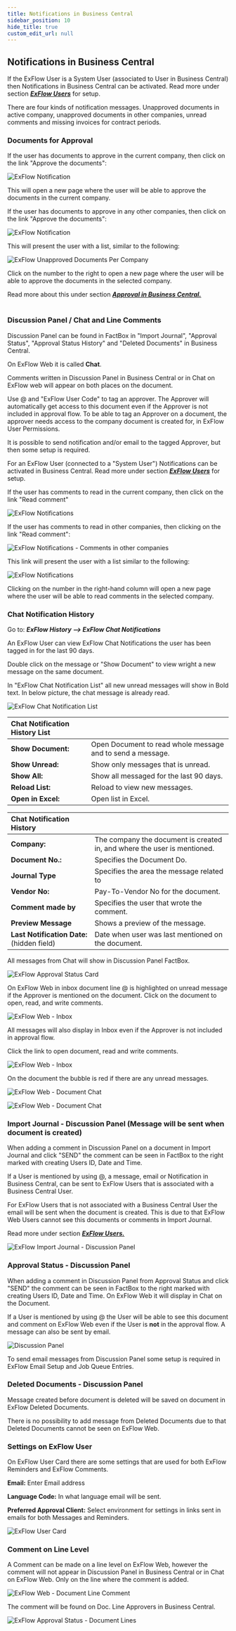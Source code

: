 ```yaml
---
title: Notifications in Business Central
sidebar_position: 10
hide_title: true
custom_edit_url: null
---
```

## Notifications in Business Central
If the ExFlow User is a System User (associated to User in Business Central) then Notifications in Business Central can be activated. Read more under section [***ExFlow Users***](https://docs.exflow.cloud/business-central/docs/user-manual/business-functionality/exflow-user#add-a-new-user-manually) for setup.

There are four kinds of notification messages. Unapproved documents in active company, unapproved documents in other companies, unread comments and missing invoices for contract periods.
<br/>

### Documents for Approval
If the user has documents to approve in the current company, then click on the link "Approve the documents":

![ExFlow Notification](@site/static/img/media/image336.png)

This will open a new page where the user will be able to approve the documents in the current company. 

If the user has documents to approve in any other companies, then click on the link "Approve the documents":

![ExFlow Notification](@site/static/img/media/image337.png)

This will present the user with a list, similar to the following:

![ExFlow Unapproved Documents Per Company](@site/static/img/media/image338.png)

Click on the number to the right to open a new page where the user will be able to approve the documents in the selected company.

Read more about this under section [***Approval in Business Central.***](https://docs.exflow.cloud/business-central/docs/user-manual/approval-workflow/approval-in-business-central#approval-in-business-central)<br/><br/>

### Discussion Panel / Chat and Line Comments

Discussion Panel can be found in FactBox in "Import Journal", "Approval Status", "Approval Status History" and "Deleted Documents" in Business Central.

On ExFlow Web it is called **Chat**.

Comments written in Discussion Panel in Business Central or in Chat on ExFlow web will appear on both places on the document.

Use @ and "ExFlow User Code" to tag an approver. The Approver will automatically get access to this document even if the Approver is not included in approval flow. To be able to tag an Approver on a document, the approver needs access to the company document is created for, in ExFlow User Permissions.

It is possible to send notification and/or email to the tagged Approver, but then some setup is required.

For an ExFlow User (connected to a "System User") Notifications can be activated in Business Central. Read more under section [***ExFlow Users***](https://docs.exflow.cloud/business-central/docs/user-manual/business-functionality/exflow-user#add-a-new-user-manually) for setup.

If the user has comments to read in the current company, then click on the link "Read comment"

![ExFlow Notifications](@site/static/img/media/notifications-new-comments-001.png)



If the user has comments to read in other companies, then clicking on the link "Read comment":

![ExFlow Notifications - Comments in other companies](@site/static/img/media/image341.png)

This link will present the user with a list similar to the following:

![ExFlow Notifications](@site/static/img/media/image342.png) 

Clicking on the number in the right-hand column will open a new page where the user will be able to read comments in the selected company.

### Chat Notification History

Go to: ***ExFlow History --> ExFlow Chat Notifications***

An ExFlow User can view ExFlow Chat Notifications the user has been
tagged in for the last 90 days.

Double click on the message or "Show Document" to view wright a new
message on the same document.

In "ExFlow Chat Notification List" all new unread messages will show in Bold text. In below picture, the chat message is already read. 

![ExFlow Chat Notification List](@site/static/img/media/image343.png)

| Chat Notification History List |  |
|:-|:-|
|**Show Document:** |Open Document to read whole message and to send a message.
|**Show Unread:** |Show only messages that is unread.
|**Show All:** |Show all messaged for the last 90 days.
|**Reload List:** |Reload to view new messages.
|**Open in Excel:**| Open list in Excel.

| Chat Notification History |  |
|:-|:-|
|**Company:**| The company the document is created in, and where the user is mentioned.
|**Document No.:** |Specifies the Document Do.
|**Journal Type**| Specifies the area the message related to
|**Vendor No:** |Pay-To-Vendor No for the document.
|**Comment made by**| Specifies the user that wrote the comment.
|**Preview Message**| Shows a preview of the message.
|**Last Notification Date:** (hidden field) |Date when user was last mentioned on the document.


All messages from Chat will show in Discussion Panel FactBox.

![ExFlow Approval Status Card](@site/static/img/media/image345.png)

On ExFlow Web in inbox document line @ is highlighted on unread message
if the Approver is mentioned on the document. Click on the document to
open, read, and write comments.

![ExFlow Web - Inbox](@site/static/img/media/image346.png)

All messages will also display in Inbox even if the Approver is not
included in approval flow.

Click the link to open document, read and write comments.

![ExFlow Web - Inbox](@site/static/img/media/image347.png)

On the document the bubble is red if there are any unread messages.

![ExFlow Web - Document Chat](@site/static/img/media/image348.png)

![ExFlow Web - Document Chat](@site/static/img/media/image349.png)

### Import Journal - Discussion Panel (Message will be sent when document is created)

When adding a comment in Discussion Panel on a document in Import Journal and click "SEND" the comment can be seen in FactBox to the right marked with creating Users ID, Date and Time.

If a User is mentioned by using @, a message, email or Notification in Business Central, can be sent to ExFlow Users that is associated with a Business Central User. 


For ExFlow Users that is not associated with a Business Central User the email will be sent when the document is created. This is due to that ExFlow Web Users cannot see this documents or comments in Import Journal.

Read more under section [***ExFlow Users.***](https://docs.exflow.cloud/business-central/docs/user-manual/business-functionality/exflow-user#add-a-new-user-manually)


![ExFlow Import Journal - Discussion Panel](@site/static/img/media/image350.png)



### Approval Status - Discussion Panel

When adding a comment in Discussion Panel from Approval Status and click "SEND" the comment can be seen in FactBox to the right marked with creating Users ID, Date and Time. On ExFlow Web it will display in Chat on the Document.

If a User is mentioned by using @ the User will be able to see this
document and comment on ExFlow Web even if the User is **not** in the
approval flow. A message can also be sent by email.

![Discussion Panel](@site/static/img/media/image351.png)

To send email messages from Discussion Panel some setup is required in
ExFlow Email Setup and Job Queue Entries.

### Deleted Documents - Discussion Panel

Message created before document is deleted will be saved on document in
ExFlow Deleted Documents.

There is no possibility to add message from Deleted Documents due to
that Deleted Documents cannot be seen on ExFlow Web.

### Settings on ExFlow User

On ExFlow User Card there are some settings that are used for both
ExFlow Reminders and ExFlow Comments.

**Email:** Enter Email address

**Language Code:** In what language email will be sent.

**Preferred Approval Client:** Select environment for settings in links
sent in emails for both Messages and Reminders.

![ExFlow User Card](@site/static/img/media/image352.png)

### Comment on Line Level

A Comment can be made on a line level on ExFlow Web, however the comment
will not appear in Discussion Panel in Business Central or in Chat on
ExFlow Web. Only on the line where the comment is added.

![ExFlow Web - Document Line Comment](@site/static/img/media/image353.png)

The comment will be found on Doc. Line Approvers in Business Central.

![ExFlow Approval Status - Document Lines](@site/static/img/media/image354.png)
